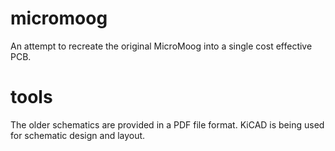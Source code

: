 micromoog
=========

An attempt to recreate the original MicroMoog into a single cost effective PCB.

tools
=====

The older schematics are provided in a PDF file format. KiCAD is being used for schematic design and layout.